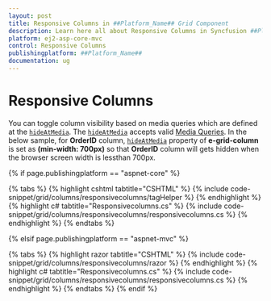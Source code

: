 ```yaml
---
layout: post
title: Responsive Columns in ##Platform_Name## Grid Component
description: Learn here all about Responsive Columns in Syncfusion ##Platform_Name## Grid component of Syncfusion Essential JS 2 and more.
platform: ej2-asp-core-mvc
control: Responsive Columns
publishingplatform: ##Platform_Name##
documentation: ug
---
```


# Responsive Columns

You can toggle column visibility based on media queries which are defined
at the [`hideAtMedia`](https://help.syncfusion.com/cr/aspnetcore-js2/Syncfusion.EJ2.Grids.GridColumn.html#Syncfusion_EJ2_Grids_GridColumn_HideAtMedia).
The [`hideAtMedia`](https://help.syncfusion.com/cr/aspnetcore-js2/Syncfusion.EJ2.Grids.GridColumn.html#Syncfusion_EJ2_Grids_GridColumn_HideAtMedia) accepts valid
[Media Queries]( http://cssmediaqueries.com/what-are-css-media-queries.html ). In the below sample, for **OrderID** column, [`hideAtMedia`](https://help.syncfusion.com/cr/aspnetcore-js2/Syncfusion.EJ2.Grids.GridColumn.html#Syncfusion_EJ2_Grids_GridColumn_HideAtMedia) property of **e-grid-column** is set as **(min-width: 700px)** so that **OrderID** column will gets hidden when the browser screen width is lessthan 700px.

{% if page.publishingplatform == "aspnet-core" %}

{% tabs %}
{% highlight cshtml tabtitle="CSHTML" %}
{% include code-snippet/grid/columns/responsivecolumns/tagHelper %}
{% endhighlight %}
{% highlight c# tabtitle="Responsivecolumns.cs" %}
{% include code-snippet/grid/columns/responsivecolumns/responsivecolumns.cs %}
{% endhighlight %}
{% endtabs %}

{% elsif page.publishingplatform == "aspnet-mvc" %}

{% tabs %}
{% highlight razor tabtitle="CSHTML" %}
{% include code-snippet/grid/columns/responsivecolumns/razor %}
{% endhighlight %}
{% highlight c# tabtitle="Responsivecolumns.cs" %}
{% include code-snippet/grid/columns/responsivecolumns/responsivecolumns.cs %}
{% endhighlight %}
{% endtabs %}
{% endif %}

